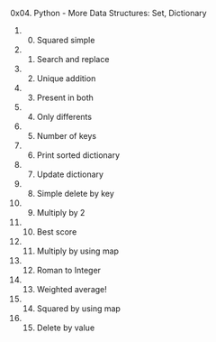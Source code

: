 0x04. Python - More Data Structures: Set, Dictionary
1. 0. Squared simple
2. 1. Search and replace
3. 2. Unique addition
4. 3. Present in both
5. 4. Only differents
6. 5. Number of keys
7. 6. Print sorted dictionary
8. 7. Update dictionary
9. 8. Simple delete by key
10. 9. Multiply by 2
11. 10. Best score
12. 11. Multiply by using map
13. 12. Roman to Integer
14. 13. Weighted average!
15. 14. Squared by using map
16. 15. Delete by value

